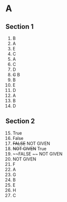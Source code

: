 # A

## Section 1

1. B
2. A
3. E
4. C
5. A
6. C
7. D
8. ~~C~~ B
9. B
10. E
11. D
12. A
13. B
14. D

## Section 2

15. True
16. False
17. ~~FALSE~~ NOT GIVEN
18. ~~NOT GIVEN~~ True
19. ~~FALSE ~~ NOT GIVEN
20. NOT GIVEN
21. F
22. A
23. G
24. B
25. E
26. H
27. C
